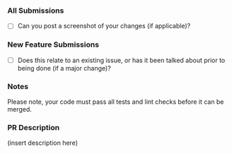 ### All Submissions

* [ ] Can you post a screenshot of your changes (if applicable)?

### New Feature Submissions

* [ ] Does this relate to an existing issue, or has it been talked about prior to being done (if a major change)?

### Notes

Please note, your code must pass all tests and lint checks before it can be merged.

### PR Description

(insert description here)